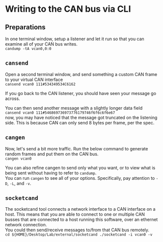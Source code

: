 # Writing to the CAN bus via CLI  
## Preparations  
In one terminal window, setup a listener and let it run so that you can examine all of your CAN bus writes.  
`candump -tA vcan0,0:0`

## `cansend`  
Open a second terminal window, and send something a custom CAN frame to your virtual CAN interface  
`cansend vcan0 111#534349534C6162`  
  
If you go back to the CAN listener, you should have seen your message go across.  
  
You can then send another message with a slightly longer data field  
`cansend vcan0 111#546869736973776179746f6f6c6f6e67`  
now, you may have noticed that the message got truncated on the listening side.  This is because CAN can only send 8 bytes per frame, per the spec.  
  
## `cangen`  
Now, let's send a bit more traffic.  Run the below command to generate random frames and put them on the CAN bus.  
`cangen vcan0`  
  
You can also refine cangen to send only what you want, or to view what is being sent without having to refer to `candump`.  
You can run `cangen` to see all of your options.  Specifically, pay attention to `-D`, `-L`, and `-v`.  

## `socketcand`
The socketcand tool connects a network interface to a CAN interface on a host.  This means that you are able to connect to one or multiple CAN busses that are connected to a host running this software, over an ethernet network connection.  
You could then send/receive messages to/from that CAN bus remotely.  
`cd ${HOME}/Desktop/Lab/external/socketcand
./socketcand -i vcan0 -v`

